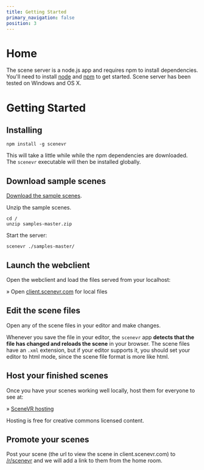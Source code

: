 ```yaml
---
title: Getting Started
primary_navigation: false
position: 3
---
```


# Home

The scene server is a node.js app and requires npm to install dependencies. You'll need to install [node](//nodejs.org) and [npm](//npmjs.org) to get started. Scene server has been tested on Windows and OS X.

# Getting Started 

## Installing

    npm install -g scenevr

This will take a little while while the npm dependencies are downloaded. The `scenevr` executable will then be installed globally.

## Download sample scenes

[Download the sample scenes](https://github.com/scenevr/samples/archive/master.zip).

Unzip the sample scenes.

    cd / 
    unzip samples-master.zip 

Start the server:

    scenevr ./samples-master/

## Launch the webclient

Open the webclient and load the files served from your localhost:

&raquo; Open [client.scenevr.com](http://client.scenevr.com/?connect=localhost:8080/index.xml) for local files

## Edit the scene files

Open any of the scene files in your editor and make changes. 

Whenever you save the file in your editor, the `scenevr` app **detects that the file has changed and reloads the scene** in your browser. The scene files have an `.xml` extension, but if your editor supports it, you should set your editor to html mode, since the scene file format is more like html. 

## Host your finished scenes

Once you have your scenes working well locally, host them for everyone to see at:

&raquo; [SceneVR hosting](//scenevr.hosting)

Hosting is free for creative commons licensed content.

## Promote your scenes

Post your scene (the url to view the scene in client.scenevr.com) to [/r/scenevr](//reddit.com/r/scenevr) and we will add a link to them from the home room.